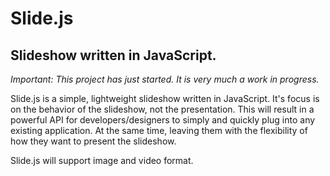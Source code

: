 # Slide.js
## Slideshow written in JavaScript.

_Important: This project has just started. It is very much a work in progress._

Slide.js is a simple, lightweight slideshow written in JavaScript. It's focus is on the behavior of the slideshow, not the presentation. This will result in a powerful API for developers/designers to simply and quickly plug into any existing application. At the same time, leaving them with the flexibility of how they want to present the slideshow.

Slide.js will support image and video format.